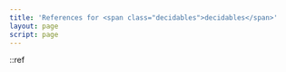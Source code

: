 ```yaml
---
title: 'References for <span class="decidables">decidables</span>'
layout: page
script: page
---
```


::ref
